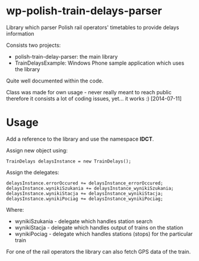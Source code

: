 wp-polish-train-delays-parser
=============================

Library which parser Polish rail operators' timetables to provide delays information

Consists two projects:

- polish-train-delay-parser: the main library
- TrainDelaysExample: Windows Phone sample application which uses the library

Quite well documented within the code.

Class was made for own usage - never really meant to reach public therefore it consists a lot of coding issues, yet... it works :) [2014-07-11]

Usage
=====

Add a reference to the library and use the namespace **IDCT**.

Assign new object using:

    TrainDelays delaysInstance = new TrainDelays();
    
Assign the delegates:

    delaysInstance.errorOccured += delaysInstance_errorOccured;
    delaysInstance.wynikiSzukania += delaysInstance_wynikiSzukania;
    delaysInstance.wynikiStacja += delaysInstance_wynikiStacja;
    delaysInstance.wynikiPociag += delaysInstance_wynikiPociag;

Where:

* wynikiSzukania - delegate which handles station search
* wynikiStacja - delegate which handles output of trains on the station
* wynikiPociag - delegate which handles stations (stops) for the particular train

For one of the rail operators the library can also fetch GPS data of the train.